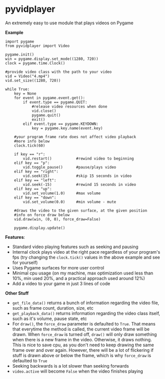 # pyvidplayer
An extremely easy to use module that plays videos on Pygame

**Example**
```
import pygame
from pyvidplayer import Video

pygame.init()
win = pygame.display.set_mode((1280, 720))
clock = pygame.time.Clock()

#provide video class with the path to your video
vid = Video("4.mp4")
vid.set_size((1280, 720))

while True:
    key = None
    for event in pygame.event.get():
        if event.type == pygame.QUIT:
            #release video resources when done
            vid.close()
            pygame.quit()
            exit()
        elif event.type == pygame.KEYDOWN:
            key = pygame.key.name(event.key)
    
    #your program frame rate does not affect video playback
    #more info below
    clock.tick(60)
    
    if key == "r":
        vid.restart()           #rewind video to beginning
    elif key == "p":
        vid.toggle_pause()      #pause/plays video
    elif key == "right":
        vid.seek(15)            #skip 15 seconds in video
    elif key == "left":
        vid.seek(-15)           #rewind 15 seconds in video
    elif key == "up":
        vid.set_volume(1.0)     #max volume
    elif key == "down":
        vid.set_volume(0.0)     #min volume - mute
        
    #draws the video to the given surface, at the given position
    #info on force draw below
    vid.draw(win, (0, 0), force_draw=False)
    
    pygame.display.update()
```

**Features**:
  - Standard video playing features such as seeking and pausing
  - Internal clock plays video at the right pace regardless of your program's fps
    (try changing the ```clock.tick()``` values in the above example and see for yourself)
  - Uses Pygame surfaces for more user control
  - Minimal cpu usage 
    (on my machine, max optimization used less than 10%, min used 20%,
    and a practical approach used around 12%)
  - Add a video to your game in just 3 lines of code
    
**Other Stuff**
- ```get_file_data()``` returns a bunch of information regarding the video file, such as frame count, duration, size, etc
- ```get_playback_data()``` returns information regarding the video class itself, such as it's volume, pause state, etc
- For ```draw()```, the ```force_draw``` parameter is defaulted to ```True```. That means that everytime the method is called, the current
video frame will be drawn. When ```force_draw``` is turned off, ```draw()``` will only draw something when there is a new frame in the video. 
Otherwise, it draws nothing. This is nice to save cpu, as you don't need to keep drawing the same frame over and over again. However, there will be a lot of
flickering if stuff is drawn above or below the frame, which is why ```force_draw``` is defaulted to ```True```
- Seeking backwards is a lot slower than seeking forwards
- ```video.active``` will become ```False``` when the video finishes playing
